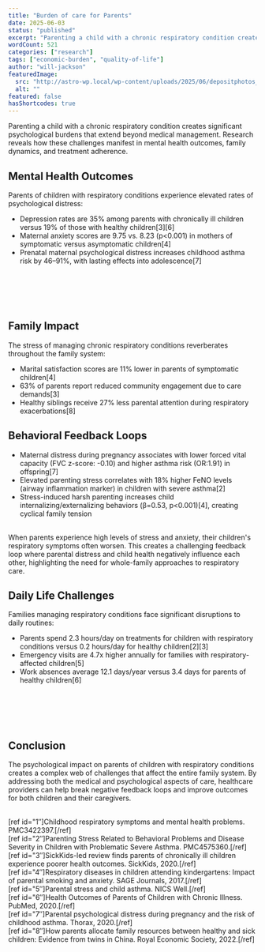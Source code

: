 ```yaml
---
title: "Burden of care for Parents"
date: 2025-06-03
status: "published"
excerpt: "Parenting a child with a chronic respiratory condition creates significant psychological burdens that extend beyond medical management. Research reveals how the..."
wordCount: 521
categories: ["research"]
tags: ["economic-burden", "quality-of-life"]
author: "will-jackson"
featuredImage:
  src: "http://astro-wp.local/wp-content/uploads/2025/06/depositphotos_563366138-stock-photo-why-do-they-have-to.webp"
  alt: ""
featured: false
hasShortcodes: true
---
```

<p>Parenting a child with a chronic respiratory condition creates significant psychological burdens that extend beyond medical management. Research reveals how these challenges manifest in mental health outcomes, family dynamics, and treatment adherence.</p>

<h2 >Mental Health Outcomes</h2>

<p>Parents of children with respiratory conditions experience elevated rates of psychological distress:</p>

<ul >
<li>Depression rates are 35% among parents with chronically ill children versus 19% of those with healthy children[3][6]</li>

<li>Maternal anxiety scores are 9.75 vs. 8.23 (p<0.001) in mothers of symptomatic versus asymptomatic children[4]</li>

<li>Prenatal maternal psychological distress increases childhood asthma risk by 46–91%, with lasting effects into adolescence[7]</li>
</ul>

<p><StatsCards>
<br />
    <Stat value="35%" label="Parents of chronically ill children meeting clinical depression criteria" color="red" /><br />
    <Stat value="46-91%" label="Increased childhood asthma risk from prenatal maternal distress" color="blue" /><br />
    <Stat value="2.7x" label="Higher insomnia rates in caregivers of children with nocturnal symptoms" color="purple" /><br />

</StatsCards></p>

<h2 >Family Impact</h2>

<p>The stress of managing chronic respiratory conditions reverberates throughout the family system:</p>

<ul >
<li>Marital satisfaction scores are 11% lower in parents of symptomatic children[4]</li>

<li>63% of parents report reduced community engagement due to care demands[3]</li>

<li>Healthy siblings receive 27% less parental attention during respiratory exacerbations[8]</li>
</ul>

<h2 >Behavioral Feedback Loops</h2>

<ul >
<li>Maternal distress during pregnancy associates with lower forced vital capacity (FVC z-score: -0.10) and higher asthma risk (OR:1.91) in offspring[7]</li>

<li>Elevated parenting stress correlates with 18% higher FeNO levels (airway inflammation marker) in children with severe asthma[2]</li>

<li>Stress-induced harsh parenting increases child internalizing/externalizing behaviors (β=0.53, p<0.001)[4], creating cyclical family tension</li>
</ul>

<p><KeyInsight>
<br />
When parents experience high levels of stress and anxiety, their children's respiratory symptoms often worsen. This creates a challenging feedback loop where parental distress and child health negatively influence each other, highlighting the need for whole-family approaches to respiratory care.<br />
</KeyInsight></p>

<h2 >Daily Life Challenges</h2>

<p>Families managing respiratory conditions face significant disruptions to daily routines:</p>

<ul >
<li>Parents spend 2.3 hours/day on treatments for children with respiratory conditions versus 0.2 hours/day for healthy children[2][3]</li>

<li>Emergency visits are 4.7x higher annually for families with respiratory-affected children[5]</li>

<li>Work absences average 12.1 days/year versus 3.4 days for parents of healthy children[6]</li>
</ul>

<p><StatsCards>
<br />
    <Stat value="2.3 hrs" label="Daily time spent on treatments" color="cyan" /><br />
    <Stat value="4.7x" label="Higher rate of emergency visits annually" color="emerald" /><br />
    <Stat value="12.1 days" label="Average work absences per year" color="indigo" /><br />

</StatsCards></p>

<h2 >Conclusion</h2>

<p>The psychological impact on parents of children with respiratory conditions creates a complex web of challenges that affect the entire family system. By addressing both the medical and psychological aspects of care, healthcare providers can help break negative feedback loops and improve outcomes for both children and their caregivers.</p>

<p><References>
<br />
[ref id="1&#8243;]Childhood respiratory symptoms and mental health problems. PMC3422397.[/ref]<br />
[ref id="2&#8243;]Parenting Stress Related to Behavioral Problems and Disease Severity in Children with Problematic Severe Asthma. PMC4575360.[/ref]<br />
[ref id="3&#8243;]SickKids-led review finds parents of chronically ill children experience poorer health outcomes. SickKids, 2020.[/ref]<br />
[ref id="4&#8243;]Respiratory diseases in children attending kindergartens: Impact of parental smoking and anxiety. SAGE Journals, 2017.[/ref]<br />
[ref id="5&#8243;]Parental stress and child asthma. NICS Well.[/ref]<br />
[ref id="6&#8243;]Health Outcomes of Parents of Children with Chronic Illness. PubMed, 2020.[/ref]<br />
[ref id="7&#8243;]Parental psychological distress during pregnancy and the risk of childhood asthma. Thorax, 2020.[/ref]<br />
[ref id="8&#8243;]How parents allocate family resources between healthy and sick children: Evidence from twins in China. Royal Economic Society, 2022.[/ref]<br />
</References></p>